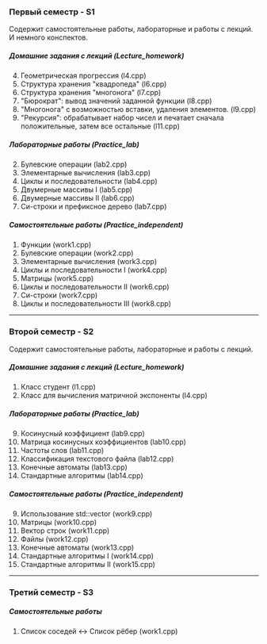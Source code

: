 ### Первый семестр - S1
Содержит самостоятельные работы, лабораторные и работы с лекций.
И немного конспектов.

##### Домашние задания с лекций (Lecture_homework)
4. Геометрическая прогрессия (l4.cpp)
6. Структура хранения "квадропеда" (l6.cpp)
7. Структура хранения "многонога" (l7.cpp)
8. "Бюрократ": вывод значений заданной функции (l8.cpp)
9. "Многонога" с возможностью вставки, удаления элементов. (l9.cpp)
11. "Рекурсия": обрабатывает набор чисел и печатает сначала положительные, затем все остальные (l11.cpp)

##### Лабораторные работы (Practice_lab)
2. Булевские операции (lab2.cpp)
3. Элементарные вычисления (lab3.cpp)
4. Циклы и последовательности (lab4.cpp)
5. Двумерные массивы I (lab5.cpp)
6. Двумерные массивы II (lab6.cpp)
7. Си-строки и префиксное дерево (lab7.cpp)

##### Самостоятельные работы (Practice_independent)
1. Функции (work1.cpp)
2. Булевские операции (work2.cpp)
3. Элементарные вычисления (work3.cpp)
4. Циклы и последовательности I (work4.cpp)
5. Матрицы (work5.cpp)
6. Циклы и последовательности II (work6.cpp)
7. Си-строки (work7.cpp)
8. Циклы и последовательности III (work8.cpp)
___

### Второй семестр - S2
Содержит самостоятельные работы, лабораторные и работы с лекций.

##### Домашние задания с лекций (Lecture_homework)
1. Класс студент (l1.cpp)
4. Класс для вычисления матричной экспоненты (l4.cpp)

##### Лабораторные работы (Practice_lab)
9. Косинусный коэффициент (lab9.cpp)
10. Матрица косинусных коэффициентов (lab10.cpp)
11. Частоты слов (lab11.cpp)
12. Классификация текстового файла (lab12.cpp)
13. Конечные автоматы (lab13.cpp)
14. Стандартные алгоритмы (lab14.cpp)

##### Самостоятельные работы (Practice_independent)
9. Использование std::vector (work9.cpp)
10. Матрицы (work10.cpp)
11. Вектор строк (work11.cpp)
12. Файлы (work12.cpp)
13. Конечные автоматы (work13.cpp)
14. Стандартные алгоритмы I (work14.cpp)
15. Стандартные алгоритмы II (work15.cpp)
___

### Третий семестр - S3

##### Самостоятельные работы
1. Список соседей ↔ Список рёбер (work1.cpp)
